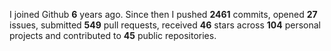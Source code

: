 
I joined Github **6** years ago. Since then I pushed **2461** commits, opened **27** issues, submitted **549** pull requests, received **46** stars across **104** personal projects and contributed to **45** public repositories.
